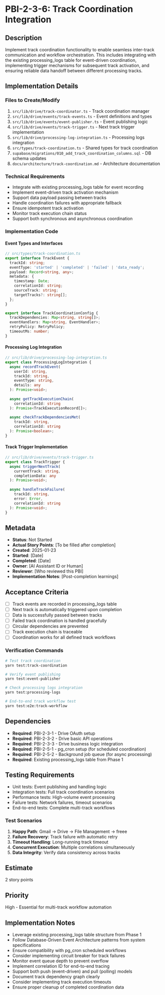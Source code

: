 # PBI-2-3-6: Track Coordination Integration

## Description

Implement track coordination functionality to enable seamless inter-track communication and workflow orchestration.
This includes integrating with the existing processing_logs table for event-driven coordination, implementing trigger
mechanisms for subsequent track activation, and ensuring reliable data handoff between different processing tracks.

## Implementation Details

### Files to Create/Modify

1. `src/lib/drive/track-coordinator.ts` - Track coordination manager
2. `src/lib/drive/events/track-events.ts` - Event definitions and types
3. `src/lib/drive/events/event-publisher.ts` - Event publishing logic
4. `src/lib/drive/events/track-trigger.ts` - Next track trigger implementation
5. `src/lib/drive/processing-log-integration.ts` - Processing logs integration
6. `src/types/track-coordination.ts` - Shared types for track coordination
7. `supabase/migrations/010_add_track_coordination_columns.sql` - DB schema updates
8. `docs/architecture/track-coordination.md` - Architecture documentation

### Technical Requirements

- Integrate with existing processing_logs table for event recording
- Implement event-driven track activation mechanism
- Support data payload passing between tracks
- Handle coordination failures with appropriate fallback
- Ensure idempotent track activation
- Monitor track execution chain status
- Support both synchronous and asynchronous coordination

### Implementation Code

#### Event Types and Interfaces

```typescript
// src/types/track-coordination.ts
export interface TrackEvent {
  trackId: string;
  eventType: 'started' | 'completed' | 'failed' | 'data_ready';
  payload: Record<string, any>;
  metadata: {
    timestamp: Date;
    correlationId: string;
    sourceTrack: string;
    targetTracks?: string[];
  };
}

export interface TrackCoordinationConfig {
  trackDependencies: Map<string, string[]>;
  eventHandlers: Map<string, EventHandler>;
  retryPolicy: RetryPolicy;
  timeoutMs: number;
}
```

#### Processing Log Integration

```typescript
// src/lib/drive/processing-log-integration.ts
export class ProcessingLogIntegration {
  async recordTrackEvent(
    userId: string,
    trackId: string,
    eventType: string,
    details: any
  ): Promise<void>;
  
  async getTrackExecutionChain(
    correlationId: string
  ): Promise<TrackExecutionRecord[]>;
  
  async checkTrackDependenciesMet(
    trackId: string,
    correlationId: string
  ): Promise<boolean>;
}
```

#### Track Trigger Implementation

```typescript
// src/lib/drive/events/track-trigger.ts
export class TrackTrigger {
  async triggerNextTrack(
    currentTrack: string,
    completionData: any
  ): Promise<void>;
  
  async handleTrackFailure(
    trackId: string,
    error: Error,
    correlationId: string
  ): Promise<void>;
}
```

## Metadata

- **Status**: Not Started
- **Actual Story Points**: [To be filled after completion]
- **Created**: 2025-01-23
- **Started**: [Date]
- **Completed**: [Date]
- **Owner**: [AI Assistant ID or Human]
- **Reviewer**: [Who reviewed this PBI]
- **Implementation Notes**: [Post-completion learnings]

## Acceptance Criteria

- [ ] Track events are recorded in processing_logs table
- [ ] Next track is automatically triggered upon completion
- [ ] Data is successfully passed between tracks
- [ ] Failed track coordination is handled gracefully
- [ ] Circular dependencies are prevented
- [ ] Track execution chain is traceable
- [ ] Coordination works for all defined track workflows

### Verification Commands

```bash
# Test track coordination
yarn test:track-coordination

# Verify event publishing
yarn test:event-publisher

# Check processing logs integration
yarn test:processing-logs

# End-to-end track workflow test
yarn test:e2e:track-workflow
```

## Dependencies

- **Required**: PBI-2-3-1 - Drive OAuth setup
- **Required**: PBI-2-3-2 - Drive basic API operations
- **Required**: PBI-2-3-3 - Drive business logic integration
- **Required**: PBI-2-5-1 - pg_cron setup (for scheduled coordination)
- **Required**: PBI-2-5-2 - Background job queue (for async processing)
- **Required**: Existing processing_logs table from Phase 1

## Testing Requirements

- Unit tests: Event publishing and handling logic
- Integration tests: Full track coordination scenarios
- Performance tests: High-volume event processing
- Failure tests: Network failures, timeout scenarios
- End-to-end tests: Complete multi-track workflows

### Test Scenarios

1. **Happy Path**: Gmail → Drive → File Management → freee
2. **Failure Recovery**: Track failure with automatic retry
3. **Timeout Handling**: Long-running track timeout
4. **Concurrent Execution**: Multiple correlations simultaneously
5. **Data Integrity**: Verify data consistency across tracks

## Estimate

2 story points

## Priority

High - Essential for multi-track workflow automation

## Implementation Notes

- Leverage existing processing_logs table structure from Phase 1
- Follow Database-Driven Event Architecture patterns from system specifications
- Ensure compatibility with pg_cron scheduled workflows
- Consider implementing circuit breaker for track failures
- Monitor event queue depth to prevent overflow
- Implement correlation ID for end-to-end tracing
- Support both push (event-driven) and pull (polling) models
- Document track dependency graph clearly
- Consider implementing track execution timeouts
- Ensure proper cleanup of completed coordination data
